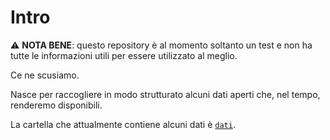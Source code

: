 # Intro

⚠️ **NOTA BENE**: questo repository è al momento soltanto un test e non ha tutte le informazioni utili per essere utilizzato al meglio.

Ce ne scusiamo.

Nasce per raccogliere in modo strutturato alcuni dati aperti che, nel tempo, renderemo disponibili.

La cartella che attualmente contiene alcuni dati è [`dati`](dati).

